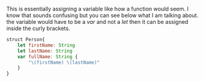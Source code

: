 ---
---

This is essentially assigning a variable like how a function would seem. I know that sounds confusing but you can see below what I am talking about. the variable would have to be a *var* and not a *let* then it can be assigned inside the curly brackets. 



````JavaScript
struct Person{
	let firstName: String
	let lastName: String
	var fullName: String {
		"\(firstName) \(lastName)"
	}
}
````
